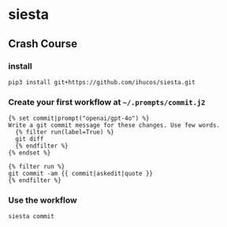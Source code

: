 # siesta

## Crash Course

### install

```
pip3 install git+https://github.com/ihucos/siesta.git
```

### Create your first workflow at `~/.prompts/commit.j2`

```jinja2
{% set commit|prompt("openai/gpt-4o") %}
Write a git commit message for these changes. Use few words.
  {% filter run(label=True) %}
  git diff
  {% endfilter %}
{% endset %}

{% filter run %}
git commit -am {{ commit|askedit|quote }}
{% endfilter %}
```

### Use the workflow

```
siesta commit
```
